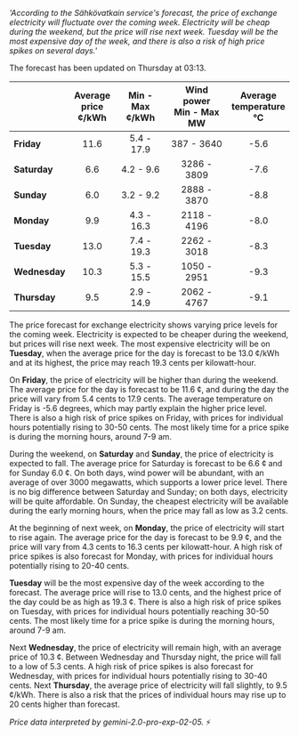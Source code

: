 *'According to the Sähkövatkain service's forecast, the price of exchange electricity will fluctuate over the coming week. Electricity will be cheap during the weekend, but the price will rise next week. Tuesday will be the most expensive day of the week, and there is also a risk of high price spikes on several days.'*

The forecast has been updated on Thursday at 03:13.

|    | Average<br>price<br>¢/kWh | Min - Max<br>¢/kWh | Wind power<br>Min - Max<br>MW | Average<br>temperature<br>°C |
|:---|:---:|:---:|:---:|:---:|
| **Friday** | 11.6 | 5.4 - 17.9 | 387 - 3640 | -5.6 |
| **Saturday** |  6.6 | 4.2 - 9.6  | 3286 - 3809 | -7.6 |
| **Sunday** |  6.0 | 3.2 - 9.2  | 2888 - 3870 | -8.8 |
| **Monday** | 9.9 | 4.3 - 16.3 | 2118 - 4196 | -8.0 |
| **Tuesday** | 13.0 | 7.4 - 19.3 | 2262 - 3018 | -8.3 |
| **Wednesday** | 10.3 | 5.3 - 15.5 | 1050 - 2951 | -9.3 |
| **Thursday** |  9.5 | 2.9 - 14.9 | 2062 - 4767 | -9.1 |

The price forecast for exchange electricity shows varying price levels for the coming week. Electricity is expected to be cheaper during the weekend, but prices will rise next week. The most expensive electricity will be on **Tuesday**, when the average price for the day is forecast to be 13.0 ¢/kWh and at its highest, the price may reach 19.3 cents per kilowatt-hour.

On **Friday**, the price of electricity will be higher than during the weekend. The average price for the day is forecast to be 11.6 ¢, and during the day the price will vary from 5.4 cents to 17.9 cents. The average temperature on Friday is -5.6 degrees, which may partly explain the higher price level. There is also a high risk of price spikes on Friday, with prices for individual hours potentially rising to 30-50 cents. The most likely time for a price spike is during the morning hours, around 7-9 am.

During the weekend, on **Saturday** and **Sunday**, the price of electricity is expected to fall. The average price for Saturday is forecast to be 6.6 ¢ and for Sunday 6.0 ¢. On both days, wind power will be abundant, with an average of over 3000 megawatts, which supports a lower price level. There is no big difference between Saturday and Sunday; on both days, electricity will be quite affordable. On Sunday, the cheapest electricity will be available during the early morning hours, when the price may fall as low as 3.2 cents.

At the beginning of next week, on **Monday**, the price of electricity will start to rise again. The average price for the day is forecast to be 9.9 ¢, and the price will vary from 4.3 cents to 16.3 cents per kilowatt-hour. A high risk of price spikes is also forecast for Monday, with prices for individual hours potentially rising to 20-40 cents.

**Tuesday** will be the most expensive day of the week according to the forecast. The average price will rise to 13.0 cents, and the highest price of the day could be as high as 19.3 ¢. There is also a high risk of price spikes on Tuesday, with prices for individual hours potentially reaching 30-50 cents. The most likely time for a price spike is during the morning hours, around 7-9 am.

Next **Wednesday**, the price of electricity will remain high, with an average price of 10.3 ¢. Between Wednesday and Thursday night, the price will fall to a low of 5.3 cents. A high risk of price spikes is also forecast for Wednesday, with prices for individual hours potentially rising to 30-40 cents. Next **Thursday**, the average price of electricity will fall slightly, to 9.5 ¢/kWh. There is also a risk that the prices of individual hours may rise up to 20 cents higher than forecast.

*Price data interpreted by gemini-2.0-pro-exp-02-05.* ⚡️

